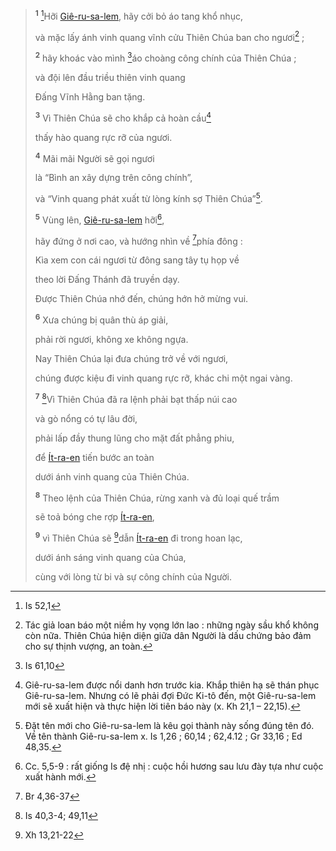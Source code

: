 > <sup><b>1</b></sup> [^1@-82e2d904-43df-4c82-a498-0c5d37c2b014]Hỡi [Giê-ru-sa-lem](), hãy cởi bỏ áo tang khổ nhục,
>
> và mặc lấy ánh vinh quang vĩnh cửu Thiên Chúa ban cho ngươi[^1-82e2d904-43df-4c82-a498-0c5d37c2b014] ;
>
> <sup><b>2</b></sup> hãy khoác vào mình [^2@-82e2d904-43df-4c82-a498-0c5d37c2b014]áo choàng công chính của Thiên Chúa ;
>
> và đội lên đầu triều thiên vinh quang
>
> Đấng Vĩnh Hằng ban tặng.
>
> <sup><b>3</b></sup> Vì Thiên Chúa sẽ cho khắp cả hoàn cầu[^2-82e2d904-43df-4c82-a498-0c5d37c2b014]
>
> thấy hào quang rực rỡ của ngươi.
>
> <sup><b>4</b></sup> Mãi mãi Người sẽ gọi ngươi
>
> là “Bình an xây dựng trên công chính”,
>
> và “Vinh quang phát xuất từ lòng kính sợ Thiên Chúa”[^3-82e2d904-43df-4c82-a498-0c5d37c2b014].
>
> <sup><b>5</b></sup> Vùng lên, [Giê-ru-sa-lem]() hỡi[^4-82e2d904-43df-4c82-a498-0c5d37c2b014],
>
> hãy đứng ở nơi cao, và hướng nhìn về [^3@-82e2d904-43df-4c82-a498-0c5d37c2b014]phía đông :
>
> Kìa xem con cái ngươi từ đông sang tây tụ họp về
>
> theo lời Đấng Thánh đã truyền dạy.
>
> Được Thiên Chúa nhớ đến, chúng hớn hở mừng vui.
>
> <sup><b>6</b></sup> Xưa chúng bị quân thù áp giải,
>
> phải rời ngươi, không xe không ngựa.
>
> Nay Thiên Chúa lại đưa chúng trở về với ngươi,
>
> chúng được kiệu đi vinh quang rực rỡ, khác chi một ngai vàng.
>
> <sup><b>7</b></sup> [^4@-82e2d904-43df-4c82-a498-0c5d37c2b014]Vì Thiên Chúa đã ra lệnh phải bạt thấp núi cao
>
> và gò nổng có tự lâu đời,
>
> phải lấp đầy thung lũng cho mặt đất phẳng phiu,
>
> để [Ít-ra-en]() tiến bước an toàn
>
> dưới ánh vinh quang của Thiên Chúa.
>
> <sup><b>8</b></sup> Theo lệnh của Thiên Chúa, rừng xanh và đủ loại quế trầm
>
> sẽ toả bóng che rợp [Ít-ra-en](),
>
> <sup><b>9</b></sup> vì Thiên Chúa sẽ [^5@-82e2d904-43df-4c82-a498-0c5d37c2b014]dẫn [Ít-ra-en]() đi trong hoan lạc,
>
> dưới ánh sáng vinh quang của Chúa,
>
> cùng với lòng từ bi và sự công chính của Người.

[^1-82e2d904-43df-4c82-a498-0c5d37c2b014]: Tác giả loan báo một niềm hy vọng lớn lao : những ngày sầu khổ không còn nữa. Thiên Chúa hiện diện giữa dân Người là dấu chứng bảo đảm cho sự thịnh vượng, an toàn.
[^2-82e2d904-43df-4c82-a498-0c5d37c2b014]: Giê-ru-sa-lem được nổi danh hơn trước kia. Khắp thiên hạ sẽ thán phục Giê-ru-sa-lem. Nhưng có lẽ phải đợi Đức Ki-tô đến, một Giê-ru-sa-lem mới sẽ xuất hiện và thực hiện lời tiên báo này (x. Kh 21,1 – 22,15).
[^3-82e2d904-43df-4c82-a498-0c5d37c2b014]: Đặt tên mới cho Giê-ru-sa-lem là kêu gọi thành này sống đúng tên đó. Về tên thành Giê-ru-sa-lem x. Is 1,26 ; 60,14 ; 62,4.12 ; Gr 33,16 ; Ed 48,35.
[^4-82e2d904-43df-4c82-a498-0c5d37c2b014]: Cc. 5,5-9 : rất giống Is đệ nhị : cuộc hồi hương sau lưu đày tựa như cuộc xuất hành mới.
[^1@-82e2d904-43df-4c82-a498-0c5d37c2b014]: Is 52,1
[^2@-82e2d904-43df-4c82-a498-0c5d37c2b014]: Is 61,10
[^3@-82e2d904-43df-4c82-a498-0c5d37c2b014]: Br 4,36-37
[^4@-82e2d904-43df-4c82-a498-0c5d37c2b014]: Is 40,3-4; 49,11
[^5@-82e2d904-43df-4c82-a498-0c5d37c2b014]: Xh 13,21-22